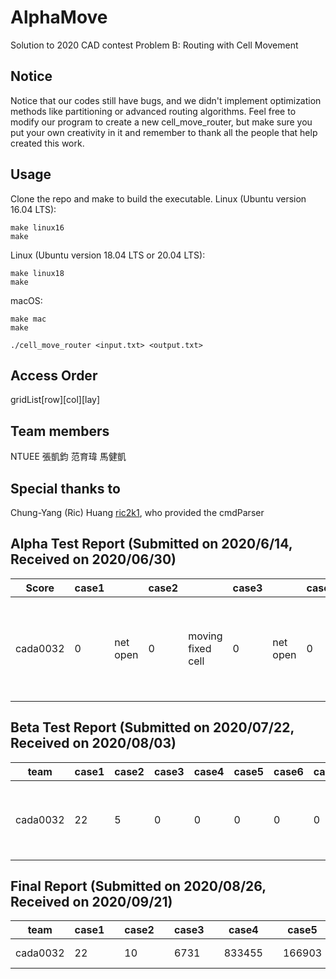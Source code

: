 # AlphaMove
Solution to 2020 CAD contest Problem B: Routing with Cell Movement

## Notice
Notice that our codes still have bugs, and we didn't implement optimization methods like partitioning or advanced routing algorithms.  Feel free to modify our program to create a new cell_move_router, but make sure you put your own creativity in it and remember to thank all the people that help created this work.

## Usage
Clone the repo and make to build the executable.
Linux (Ubuntu version 16.04 LTS):
```
make linux16
make
```
Linux (Ubuntu version 18.04 LTS or 20.04 LTS):
```
make linux18
make
```
macOS:
```
make mac
make
```
```
./cell_move_router <input.txt> <output.txt>
```

## Access Order
gridList[row][col][lay]

## Team members
NTUEE 張凱鈞 范育瑋 馬健凱

## Special thanks to
Chung-Yang (Ric) Huang [ric2k1](https://github.com/ric2k1), who provided the cmdParser

## Alpha Test Report (Submitted on 2020/6/14, Received on 2020/06/30)
| Score    | case1 |          | case2 |                   | case3 |          | case4 |          | case5 |          | case3B |          | case4B |          | case5B |          | Sum | Comments                                                                 |
| -------- | ----- | -------- | ----- | ----------------- | ----- | -------- | ----- | -------- | ----- | -------- | ------ | -------- | ------ | -------- | ------ | -------- | --- | ------------------------------------------------------------------------ |
| cada0032 | 0     | net open | 0     | moving fixed cell | 0     | net open | 0     | net open | 0     | net open | 0      | net open | 0      | net open | 0      | net open | 0   | Output file format is incorrect in all cases, please check your program. |

## Beta Test Report (Submitted on 2020/07/22, Received on 2020/08/03)
| team     | case1 | case2 | case3 | case4 | case5 | case6 | case3B | case4B | case5B | case6B | Sum | Comments                                             |
| -------- | ----- | ----- | ----- | ----- | ----- | ----- | ------ | ------ | ------ | ------ | --- | ---------------------------------------------------- |
| cada0032 | 22    | 5     | 0     | 0     | 0     | 0     | 0      | 0      | 0      | 0      | 27  | Please try simple algorithms to improve net lengths. | 

## Final Report (Submitted on 2020/08/26, Received on 2020/09/21)
| team | case1 |     | case2 |     | case3 |     | case4 |     | case5 |     | case6 |     | case3B |     | case4B | | case5B |     | case6B |     | Sum   |
| -------- | ----- | --- | ----- | --- | ----- | --- | ------ | --- | ------ | --- | ------ | --- | ------ | --- | ------ | -------------- | ------ | --- | ------ | --- | ------- |
| cada0032 | 22    |     | 10    |     | 6731  |     | 833455 |     | 166903 |     | 482826 |     | 7438   |     | 0      | gGrid overFlow | 168236 |     | 421185 |     | 2086806 |

